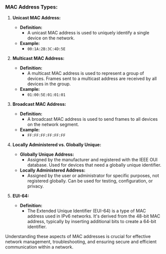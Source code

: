 ### MAC Address Types:

1. **Unicast MAC Address:**
   - **Definition:**
     - A unicast MAC address is used to uniquely identify a single device on the network.
   - **Example:**
     - `00:1A:2B:3C:4D:5E`


2. **Multicast MAC Address:**
   - **Definition:**
     - A multicast MAC address is used to represent a group of devices. Frames sent to a multicast address are received by all devices in the group.
   - **Example:**
     - `01:00:5E:01:01:01`

3. **Broadcast MAC Address:**
   - **Definition:**
     - A broadcast MAC address is used to send frames to all devices on the network segment.
   - **Example:**
     - `FF:FF:FF:FF:FF:FF`

4. **Locally Administered vs. Globally Unique:**
   - **Globally Unique Address:**
     - Assigned by the manufacturer and registered with the IEEE OUI database. Used for devices that need a globally unique identifier.
   - **Locally Administered Address:**
     - Assigned by the user or administrator for specific purposes, not registered globally. Can be used for testing, configuration, or privacy.

5. **EUI-64:**
   - **Definition:**
     - The Extended Unique Identifier (EUI-64) is a type of MAC address used in IPv6 networks. It's derived from the 48-bit MAC address, typically by inserting additional bits to create a 64-bit identifier.

Understanding these aspects of MAC addresses is crucial for effective network management, troubleshooting, and ensuring secure and efficient communication within a network.
